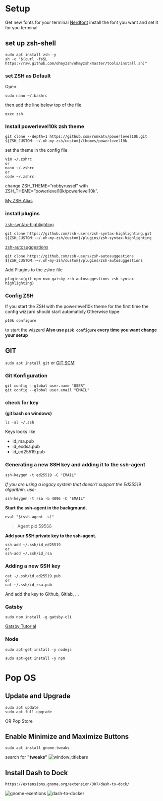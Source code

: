 # Setup

Get new fonts for your terminal [Nerdfont](https://www.nerdfonts.com/font-downloads)
install the font you want and set it for you terminal


## set up zsh-shell
```
sudo apt install zsh -y
sh -c "$(curl -fsSL https://raw.github.com/ohmyzsh/ohmyzsh/master/tools/install.sh)"
```
### set ZSH as Default
Open
```
sudo nano ~/.bashrc
```
then add the line below top of the file
```
exec zsh
```

### Install powerlevel10k zsh theme
```
git clone --depth=1 https://github.com/romkatv/powerlevel10k.git ${ZSH_CUSTOM:-~/.oh-my-zsh/custom}/themes/powerlevel10k
```
set the theme in the config file
```
vim ~/.zshrc
or
nano ~/.zshrc
or
code ~/.zshrc
```
change ZSH_THEME=”robbyrussel” with ZSH_THEME=”powerlevel10k/powerlevel10k”. 

[My ZSH Alias](https://github.com/TomRR/Setup/blob/main/zsh-alias)

### install plugins
[zsh-syntax-highlighting](https://github.com/zsh-users/zsh-syntax-highlighting/blob/master/INSTALL.md)
```
git clone https://github.com/zsh-users/zsh-syntax-highlighting.git ${ZSH_CUSTOM:-~/.oh-my-zsh/custom}/plugins/zsh-syntax-highlighting
```
[zsh-autosuggestions](https://github.com/zsh-users/zsh-autosuggestions/blob/master/INSTALL.md)
```
git clone https://github.com/zsh-users/zsh-autosuggestions ${ZSH_CUSTOM:-~/.oh-my-zsh/custom}/plugins/zsh-autosuggestions
```

Add Plugins to the zshrc file
```
plugins=(git npm nvm gatsby zsh-autosuggestions zsh-syntax-highlighting)
```

### Config ZSH
If you start the ZSH with the powerlevel10k theme for the first time the config wizzard should start automaticly 
Otherwise tippe
```
p10k configure
```
to start the wizzard
**Also use ```p10k configure``` every time you want change your setup**

## GIT

```sudo apt install git```
or [GIT SCM](https://git-scm.com/)

### Git Konfiguration
```
git config --global user.name "USER"
git config --global user.email "EMAIL"
```
### check for key 
**(git bash on windows)**
```
ls -al ~/.ssh
```
Keys looks like 
* id_rsa.pub
* id_ecdsa.pub
* id_ed25519.pub

### Generating a new SSH key and adding it to the ssh-agent

```
ssh-keygen -t ed25519 -C "EMAIL"
```
*If you are using a legacy system that doesn't support the Ed25519 algorithm, use:*
```
ssh-keygen -t rsa -b 4096 -C "EMAIL"
```
**Start the ssh-agent in the background.**
```
eval "$(ssh-agent -s)"
```
> Agent pid 59566

**Add your SSH private key to the ssh-agent.**
```
ssh-add ~/.ssh/id_ed25519
or
ssh-add ~/.ssh/id_rsa
```

### Adding a new SSH key
```
cat ~/.ssh/id_ed25519.pub
or
cat ~/.ssh/id_rsa.pub
```
And add the key to Github, Gitlab, ...

### Gatsby
```
sudo npm install -g gatsby-cli
```
[Gatsby Tutorial](https://www.gatsbyjs.com/docs/tutorial/part-zero/)

### Node
```
sudo apt-get install -y nodejs
```
```
sudo apt-get install -y npm
```

# Pop OS
## Update and Upgrade
```
sudo apt update
sudo apt full-upgrade
```
OR
Pop Store

## Enable Minimize and Maximize Buttons
```
sudo apt install gnome-tweaks
```
search for **"tweaks"**
![window_titlebars](https://static.techhut.tv/img/archive/5-things-popos/2-window_titlebars.png)
## Install Dash to Dock
```
https://extensions.gnome.org/extension/307/dash-to-dock/
```
![gnome-exentions](https://static.techhut.tv/img/archive/5-things-popos/3-gnome-exentions.png)
![dash-to-docker](https://static.techhut.tv/img/archive/5-things-popos/4-dash-to-dock.png)
